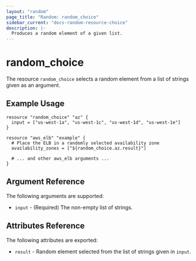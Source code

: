 ```yaml
---
layout: "random"
page_title: "Random: random_choice"
sidebar_current: "docs-random-resource-choice"
description: |-
  Produces a random element of a given list.
---
```


# random\_choice

The resource `random_choice` selects a random element from a list
of strings given as an argument.

## Example Usage

```hcl
resource "random_choice" "az" {
  input = ["us-west-1a", "us-west-1c", "us-west-1d", "us-west-1e"]
}

resource "aws_elb" "example" {
  # Place the ELB in a randomly selected availability zone
  availability_zones = ["${random_choice.az.result}"]

  # ... and other aws_elb arguments ...
}
```

## Argument Reference

The following arguments are supported:

* `input` - (Required) The non-empty list of strings.

## Attributes Reference

The following attributes are exported:

* `result` - Random element selected from the list of strings given in `input`.

